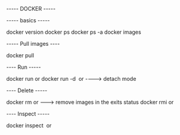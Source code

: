 ----- DOCKER -----

----- basics -----

docker version
docker ps
docker ps -a 
docker images

----- Pull images ----

docker pull <image>

---- Run -----

docker run <images> or <id>
docker run -d <image> or <id>   ----> detach mode 

---- Delete -----

docker rm <images> or <id>   ---> remove images in the exits status 
docker rmi <images> or <id>

---- Inspect -----

docker inspect <image> or <id>
